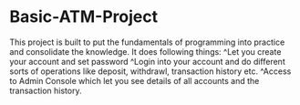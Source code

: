 # Basic-ATM-Project
This project is built to put the fundamentals of programming into practice and consolidate the knowledge.
It does following things:
  ^Let you create your account and set password
  ^Login into your account and do different sorts of operations like deposit, withdrawl, transaction history etc.
  ^Access to Admin Console which let you see details of all accounts and the transaction history.
